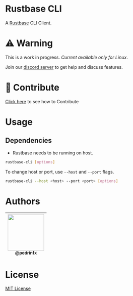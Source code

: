 # Rustbase CLI
A [Rustbase](https://github.com/rustbase/rustbase) CLI Client.

# ⚠️ Warning
This is a work in progress. *Current available only for Linux*.

Join our [discord server](https://discord.gg/m5ZzWPumbd) to get help and discuss features.

# 🔗 Contribute
[Click here](./CONTRIBUTING.md) to see how to Contribute

# Usage
## Dependencies
 -  Rustbase needs to be running on host.


```bash
rustbase-cli [options]
```

To change host or port, use `--host` and `--port` flags.

```bash
rustbase-cli --host <host> --port <port> [options]
```

# Authors
<div align="center">

| [<img src="https://github.com/pedrinfx.png?size=115" width=115><br><sub>@pedrinfx</sub>](https://github.com/pedrinfx) |
| :-------------------------------------------------------------------------------------------------------------------: |

</div>


# License
[MIT License](./LICENSE)